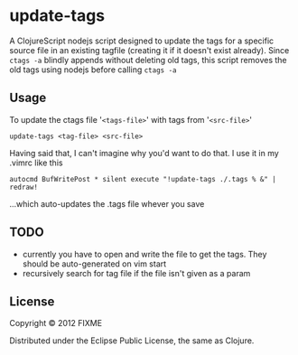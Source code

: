 # update-tags

A ClojureScript nodejs script designed to update the tags for a specific source file in an
existing tagfile (creating it if it doesn't exist already). Since `ctags -a` blindly appends
without deleting old tags, this script removes the old tags using nodejs before calling
`ctags -a`

## Usage

To update the ctags file '`<tags-file>`' with tags from '`<src-file>`'

    update-tags <tag-file> <src-file>

Having said that, I can't imagine why you'd want to do that. I use it in my .vimrc like this

    autocmd BufWritePost * silent execute "!update-tags ./.tags % &" | redraw!

...which auto-updates the .tags file whever you save

## TODO

- currently you have to open and write the file to get the tags. They should be auto-generated on vim start
- recursively search for tag file if the file isn't given as a param

## License

Copyright © 2012 FIXME

Distributed under the Eclipse Public License, the same as Clojure.
